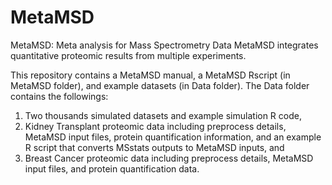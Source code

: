 # MetaMSD
MetaMSD: Meta analysis for Mass Spectrometry Data
MetaMSD integrates quantitative proteomic results from multiple experiments.

This repository contains a MetaMSD manual, a MetaMSD Rscript (in MetaMSD folder), and example datasets (in Data folder).
The Data folder contains the followings:
1. Two thousands simulated datasets and example simulation R code,
2. Kidney Transplant proteomic data including preprocess details, MetaMSD input files, protein quantification information, 
   and an example R script that converts MSstats outputs to MetaMSD inputs, and 
3. Breast Cancer proteomic data including preprocess details, MetaMSD input files, and protein quantification data. 
